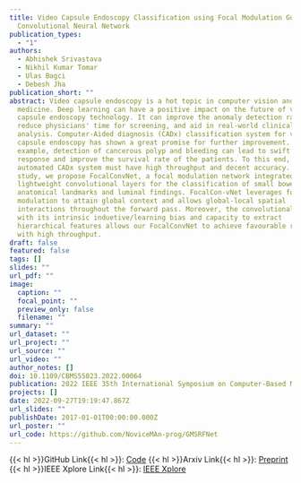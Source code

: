 ```yaml
---
title: Video Capsule Endoscopy Classification using Focal Modulation Guided
  Convolutional Neural Network
publication_types:
  - "1"
authors:
  - Abhishek Srivastava
  - Nikhil Kumar Tomar
  - Ulas Bagci
  - Debesh Jha
publication_short: ""
abstract: Video capsule endoscopy is a hot topic in computer vision and
  medicine. Deep learning can have a positive impact on the future of video
  capsule endoscopy technology. It can improve the anomaly detection rate,
  reduce physicians' time for screening, and aid in real-world clinical
  analysis. Computer-Aided diagnosis (CADx) classification system for video
  capsule endoscopy has shown a great promise for further improvement. For
  example, detection of cancerous polyp and bleeding can lead to swift medical
  response and improve the survival rate of the patients. To this end, an
  automated CADx system must have high throughput and decent accuracy. In this
  study, we propose FocalConvNet, a focal modulation network integrated with
  lightweight convolutional layers for the classification of small bowel
  anatomical landmarks and luminal findings. FocalCon-vNet leverages focal
  modulation to attain global context and allows global-local spatial
  interactions throughout the forward pass. Moreover, the convolutional block
  with its intrinsic induetive/learning bias and capacity to extract
  hierarchical features allows our FocalConvNet to achieve favourable results
  with high throughput.
draft: false
featured: false
tags: []
slides: ""
url_pdf: ""
image:
  caption: ""
  focal_point: ""
  preview_only: false
  filename: ""
summary: ""
url_dataset: ""
url_project: ""
url_source: ""
url_video: ""
author_notes: []
doi: 10.1109/CBMS55023.2022.00064
publication: 2022 IEEE 35th International Symposium on Computer-Based Medical Systems (CBMS)
projects: []
date: 2022-09-27T19:19:47.867Z
url_slides: ""
publishDate: 2017-01-01T00:00:00.000Z
url_poster: ""
url_code: https://github.com/NoviceMAn-prog/GMSRFNet
---
```


{{< hl >}}GitHub Link{{< hl >}}: [Code]()
{{< hl >}}Arxiv Link{{< hl >}}: [Preprint](https://arxiv.org/abs/2206.08298)
{{< hl >}}IEEE Xplore Link{{< hl >}}: [IEEE Xplore](https://ieeexplore.ieee.org/abstract/document/9867140)

